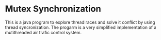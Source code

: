 # Mutex Synchronization

This is a java program to explore thread races and solve it conflict by using thread syncronization. The progarm is a very simplified implementation of a mutithreaded air trafic control system.  
